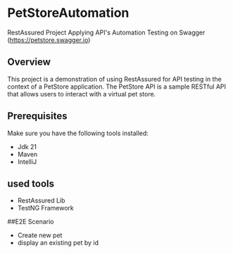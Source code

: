 # PetStoreAutomation
RestAssured Project Applying API's Automation Testing on Swagger (https://petstore.swagger.io)

## Overview

This project is a demonstration of using RestAssured for API testing in the context of a PetStore application. The PetStore API is a sample RESTful API that allows users to interact with a virtual pet store.

## Prerequisites

Make sure you have the following tools installed:

- Jdk 21
- Maven
- IntelliJ

## used tools 
- RestAssured Lib
- TestNG Framework
  
##E2E Scenario 
- Create new pet
- display an existing pet by id
